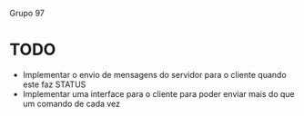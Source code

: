 Grupo 97

# TODO
- Implementar o envio de mensagens do servidor para o cliente quando este faz STATUS
- Implementar uma interface para o cliente para poder enviar mais do que um comando de cada vez